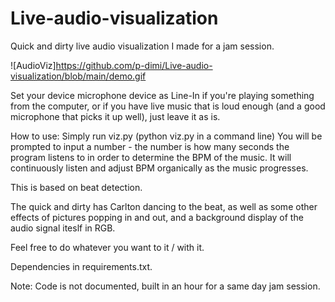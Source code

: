 # Live-audio-visualization
Quick and dirty live audio visualization I made for a jam session.

![AudioViz]https://github.com/p-dimi/Live-audio-visualization/blob/main/demo.gif

Set your device microphone device as Line-In if you're playing something from the computer, or if you have live music that is loud enough (and a good microphone that picks it up well), just leave it as is.

How to use:
Simply run viz.py
(python viz.py in a command line)
You will be prompted to input a number - the number is how many seconds the program listens to in order to determine the BPM of the music.
It will continuously listen and adjust BPM organically as the music progresses.

This is based on beat detection.

The quick and dirty has Carlton dancing to the beat, as well as some other effects of pictures popping in and out, and a background display of the audio signal iteslf in RGB.

Feel free to do whatever you want to it / with it.

Dependencies in requirements.txt.

Note: Code is not documented, built in an hour for a same day jam session.
